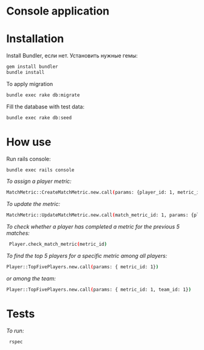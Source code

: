 # Сonsole application

# Installation

Install Bundler, если нет. Установить нужные гемы:

```sh
gem install bundler
bundle install
```

To apply migration

```sh
bundle exec rake db:migrate
```

Fill the database with test data:

```sh
bundle exec rake db:seed
```

# How use

Run rails console:

```sh
bundle exec rails console
```

_To assign a player metric:_

```sh
MatchMetric::CreateMatchMetric.new.call(params: {player_id: 1, metric_id: 1, match_id: 1})
```
_To update the metric:_

```sh
MatchMetric::UpdateMatchMetric.new.call(match_metric_id: 1, params: {player_id: 1, metric_id: 1, match_id: 1})
```
_To check whether a player has completed a metric for the previous 5 matches:_

```sh
 Player.check_match_metric(metric_id)
```

_To find the top 5 players for a specific metric among all players:_

```sh
Player::TopFivePlayers.new.call(params: { metric_id: 1})
```
_or among the team:_

```sh
Player::TopFivePlayers.new.call(params: { metric_id: 1, team_id: 1})
```

# Tests

_To run:_

```sh
 rspec
```